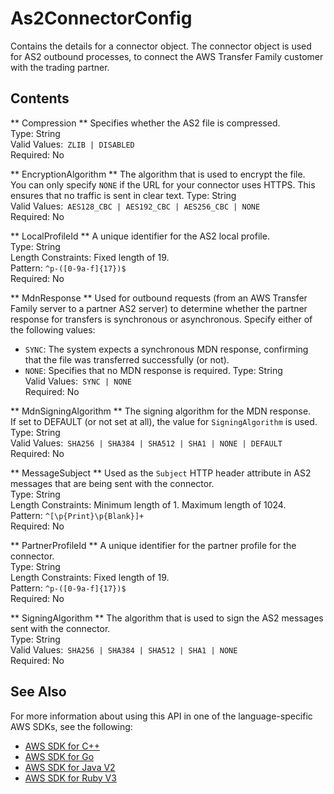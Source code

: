 # As2ConnectorConfig<a name="API_As2ConnectorConfig"></a>

Contains the details for a connector object\. The connector object is used for AS2 outbound processes, to connect the AWS Transfer Family customer with the trading partner\.

## Contents<a name="API_As2ConnectorConfig_Contents"></a>

 ** Compression **   <a name="TransferFamily-Type-As2ConnectorConfig-Compression"></a>
Specifies whether the AS2 file is compressed\.  
Type: String  
Valid Values:` ZLIB | DISABLED`   
Required: No

 ** EncryptionAlgorithm **   <a name="TransferFamily-Type-As2ConnectorConfig-EncryptionAlgorithm"></a>
The algorithm that is used to encrypt the file\.  
You can only specify `NONE` if the URL for your connector uses HTTPS\. This ensures that no traffic is sent in clear text\.
Type: String  
Valid Values:` AES128_CBC | AES192_CBC | AES256_CBC | NONE`   
Required: No

 ** LocalProfileId **   <a name="TransferFamily-Type-As2ConnectorConfig-LocalProfileId"></a>
A unique identifier for the AS2 local profile\.  
Type: String  
Length Constraints: Fixed length of 19\.  
Pattern: `^p-([0-9a-f]{17})$`   
Required: No

 ** MdnResponse **   <a name="TransferFamily-Type-As2ConnectorConfig-MdnResponse"></a>
Used for outbound requests \(from an AWS Transfer Family server to a partner AS2 server\) to determine whether the partner response for transfers is synchronous or asynchronous\. Specify either of the following values:  
+  `SYNC`: The system expects a synchronous MDN response, confirming that the file was transferred successfully \(or not\)\.
+  `NONE`: Specifies that no MDN response is required\.
Type: String  
Valid Values:` SYNC | NONE`   
Required: No

 ** MdnSigningAlgorithm **   <a name="TransferFamily-Type-As2ConnectorConfig-MdnSigningAlgorithm"></a>
The signing algorithm for the MDN response\.  
If set to DEFAULT \(or not set at all\), the value for `SigningAlgorithm` is used\.
Type: String  
Valid Values:` SHA256 | SHA384 | SHA512 | SHA1 | NONE | DEFAULT`   
Required: No

 ** MessageSubject **   <a name="TransferFamily-Type-As2ConnectorConfig-MessageSubject"></a>
Used as the `Subject` HTTP header attribute in AS2 messages that are being sent with the connector\.  
Type: String  
Length Constraints: Minimum length of 1\. Maximum length of 1024\.  
Pattern: `^[\p{Print}\p{Blank}]+`   
Required: No

 ** PartnerProfileId **   <a name="TransferFamily-Type-As2ConnectorConfig-PartnerProfileId"></a>
A unique identifier for the partner profile for the connector\.  
Type: String  
Length Constraints: Fixed length of 19\.  
Pattern: `^p-([0-9a-f]{17})$`   
Required: No

 ** SigningAlgorithm **   <a name="TransferFamily-Type-As2ConnectorConfig-SigningAlgorithm"></a>
The algorithm that is used to sign the AS2 messages sent with the connector\.  
Type: String  
Valid Values:` SHA256 | SHA384 | SHA512 | SHA1 | NONE`   
Required: No

## See Also<a name="API_As2ConnectorConfig_SeeAlso"></a>

For more information about using this API in one of the language\-specific AWS SDKs, see the following:
+  [AWS SDK for C\+\+](https://docs.aws.amazon.com/goto/SdkForCpp/transfer-2018-11-05/As2ConnectorConfig) 
+  [AWS SDK for Go](https://docs.aws.amazon.com/goto/SdkForGoV1/transfer-2018-11-05/As2ConnectorConfig) 
+  [AWS SDK for Java V2](https://docs.aws.amazon.com/goto/SdkForJavaV2/transfer-2018-11-05/As2ConnectorConfig) 
+  [AWS SDK for Ruby V3](https://docs.aws.amazon.com/goto/SdkForRubyV3/transfer-2018-11-05/As2ConnectorConfig) 